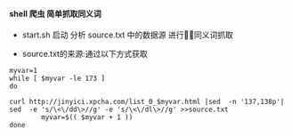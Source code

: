 #### shell 爬虫 简单抓取同义词


- start.sh 启动 分析 source.txt 中的数据源 进行同义词抓取

- source.txt的来源:通过以下方式获取 

````
myvar=1
while [ $myvar -le 173 ]
do

curl http://jinyici.xpcha.com/list_0_$myvar.html |sed  -n '137,138p'| sed  -e 's/\<\/dd\>//g' -e 's/\<\/dl\>//g' >>source.txt    
        myvar=$(( $myvar + 1 ))
done
````